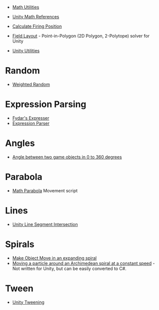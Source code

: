 * [Math Utilities](https://github.com/zalo/MathUtilities)
* [Unity Math References](https://github.com/zezba9000/UnityMathReference)
* [Calculate Firing Position](https://answers.unity.com/questions/296949/how-to-calculate-a-position-to-fire-at.html)

* [Field Layout](https://github.com/nobnak/FieldLayout) - Point-in-Polygon (2D Polygon, 2-Polytope) solver for Unity

* [Unity Utilities](https://github.com/LifeandStyleMedia/UnityUtilities)
# Random

* [Weighted Random](https://github.com/m3rt32/WeightedRandom)

# Expression Parsing
* [Fydar's Expresser](https://github.com/Fydar/Expresser)
* [Expression Parser](http://wiki.unity3d.com/index.php/ExpressionParser)

# Angles
* [Angle between two game objects in 0 to 360 degrees](http://unitycoder.com/blog/2015/12/17/get-angle-between-2-gameobjects-in-degrees-0-360/)

# Parabola

* [Math Parabola](https://github.com/nkpark/Unity3D-MathParabola) Movement script

# Lines

* [Unity Line Segment Intersection](https://github.com/setchi/Unity-LineSegmentsIntersection)


# Spirals
* [Make Object Move in an expanding spiral](https://forum.unity.com/threads/make-object-move-in-an-expanding-spiral.47342/)
* [Moving a particle around an Archimedean spiral at a constant speed](https://gamedev.stackexchange.com/questions/16745/moving-a-particle-around-an-archimedean-spiral-at-a-constant-speed) - Not written for Unity, but can be easily converted to C#.


# Tween
* [Unity Tweening](https://github.com/Danta1st/Unity-Tweening)
